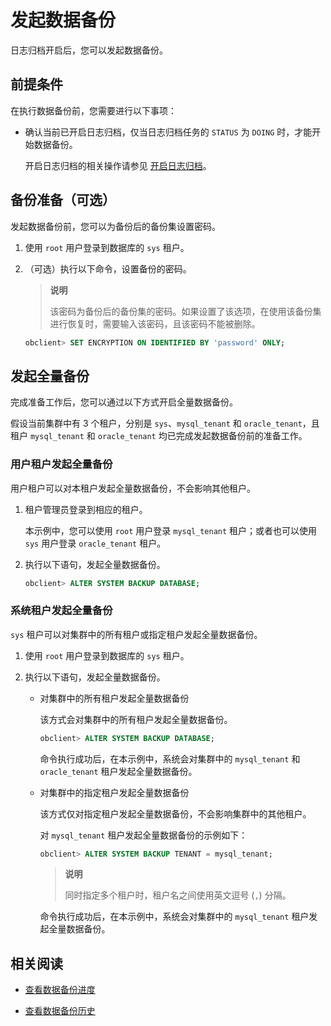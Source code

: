 # 发起数据备份

日志归档开启后，您可以发起数据备份。

## 前提条件

在执行数据备份前，您需要进行以下事项：

* 确认当前已开启日志归档，仅当日志归档任务的 `STATUS` 为 `DOING` 时，才能开始数据备份。

  开启日志归档的相关操作请参见 [开启日志归档](../300.log-archive/200.initiate-log-backup.md)。

## 备份准备（可选）

发起数据备份前，您可以为备份后的备份集设置密码。

1. 使用 `root` 用户登录到数据库的 `sys` 租户。

2. （可选）执行以下命令，设置备份的密码。

   >**说明**
   >
   >该密码为备份后的备份集的密码。如果设置了该选项，在使用该备份集进行恢复时，需要输入该密码，且该密码不能被删除。

   ```sql
   obclient> SET ENCRYPTION ON IDENTIFIED BY 'password' ONLY;
   ```

## 发起全量备份

完成准备工作后，您可以通过以下方式开启全量数据备份。

假设当前集群中有 3 个租户，分别是 `sys`、`mysql_tenant` 和 `oracle_tenant`，且租户 `mysql_tenant` 和 `oracle_tenant` 均已完成发起数据备份前的准备工作。

### 用户租户发起全量备份

用户租户可以对本租户发起全量数据备份，不会影响其他租户。

1. 租户管理员登录到相应的租户。

    本示例中，您可以使用 `root` 用户登录 `mysql_tenant` 租户；或者也可以使用 `sys` 用户登录 `oracle_tenant` 租户。

2. 执行以下语句，发起全量数据备份。

    ```sql
    obclient> ALTER SYSTEM BACKUP DATABASE;
    ```

### 系统租户发起全量备份

`sys` 租户可以对集群中的所有租户或指定租户发起全量数据备份。

1. 使用 `root` 用户登录到数据库的 `sys` 租户。

2. 执行以下语句，发起全量数据备份。

   * 对集群中的所有租户发起全量数据备份

      该方式会对集群中的所有租户发起全量数据备份。

      ```sql
      obclient> ALTER SYSTEM BACKUP DATABASE;
      ```

      命令执行成功后，在本示例中，系统会对集群中的 `mysql_tenant` 和 `oracle_tenant` 租户发起全量数据备份。

   * 对集群中的指定租户发起全量数据备份

      该方式仅对指定租户发起全量数据备份，不会影响集群中的其他租户。

      对 `mysql_tenant` 租户发起全量数据备份的示例如下：

      ```sql
      obclient> ALTER SYSTEM BACKUP TENANT = mysql_tenant;
      ```

      >**说明**
      >
      >同时指定多个租户时，租户名之间使用英文逗号 (`,`) 分隔。

      命令执行成功后，在本示例中，系统会对集群中的 `mysql_tenant` 租户发起全量数据备份。

## 相关阅读

* [查看数据备份进度](../400.data-backup/500.view-data-backup-progress.md)

* [查看数据备份历史](../400.data-backup/600.view-data-backup-history.md)
